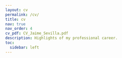 ```yaml
---
layout: cv
permalink: /cv/
title: cv
nav: true
nav_order: 4
cv_pdf: CV_Jaime_Sevilla.pdf
description: Highlights of my professional career.
toc:
  sidebar: left
---
```

